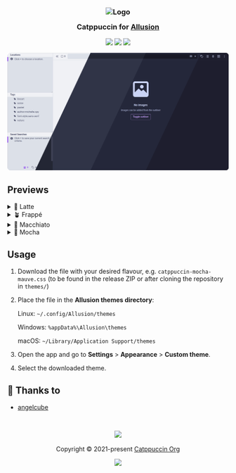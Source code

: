 <h3 align="center">
	<img src="https://raw.githubusercontent.com/catppuccin/catppuccin/main/assets/logos/exports/1544x1544_circle.png" width="100" alt="Logo"/><br/>
	<img src="https://raw.githubusercontent.com/catppuccin/catppuccin/main/assets/misc/transparent.png" height="30" width="0px"/>
	Catppuccin for <a href="https://github.com/allusion-app/Allusion">Allusion</a>
	<img src="https://raw.githubusercontent.com/catppuccin/catppuccin/main/assets/misc/transparent.png" height="30" width="0px"/>
</h3>

<p align="center">
	<a href="https://github.com/catppuccin/allusion/stargazers"><img src="https://img.shields.io/github/stars/catppuccin/allusion?colorA=363a4f&colorB=b7bdf8&style=for-the-badge"></a>
	<a href="https://github.com/catppuccin/allusion/issues"><img src="https://img.shields.io/github/issues/catppuccin/allusion?colorA=363a4f&colorB=f5a97f&style=for-the-badge"></a>
	<a href="https://github.com/catppuccin/allusion/contributors"><img src="https://img.shields.io/github/contributors/catppuccin/allusion?colorA=363a4f&colorB=a6da95&style=for-the-badge"></a>
</p>

<p align="center">
	<img src="./assets/res.webp"/>
</p>

## Previews

<details>
<summary>🌻 Latte</summary>
<img src="./assets/latte.webp"/>
</details>
<details>
<summary>🪴 Frappé</summary>
<img src="./assets/frappe.webp"/>
</details>
<details>
<summary>🌺 Macchiato</summary>
<img src="./assets/macchiato.webp"/>
</details>
<details>
<summary>🌿 Mocha</summary>
<img src="./assets/mocha.webp"/>
</details>

## Usage

1. Download the file with your desired flavour, e.g. `catppuccin-mocha-mauve.css` (to be found in the release ZIP or after cloning the repository in `themes/`)
2. Place the file in the **Allusion themes directory**:

   Linux: `~/.config/Allusion/themes`

   Windows: `%appData%\Allusion\themes`

   macOS: `~/Library/Application Support/themes`
3. Open the app and go to **Settings** > **Appearance** > **Custom theme**.
4. Select the downloaded theme.

## 💝 Thanks to

- [angelcube](https://github.com/angelcube)

&nbsp;

<p align="center">
	<img src="https://raw.githubusercontent.com/catppuccin/catppuccin/main/assets/footers/gray0_ctp_on_line.svg?sanitize=true" />
</p>

<p align="center">
	Copyright &copy; 2021-present <a href="https://github.com/catppuccin" target="_blank">Catppuccin Org</a>
</p>

<p align="center">
	<a href="https://github.com/catppuccin/catppuccin/blob/main/LICENSE"><img src="https://img.shields.io/static/v1.svg?style=for-the-badge&label=License&message=MIT&logoColor=d9e0ee&colorA=363a4f&colorB=b7bdf8"/></a>
</p>
